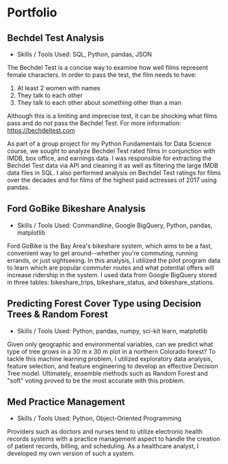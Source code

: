 # Portfolio

## Bechdel Test Analysis

* Skills / Tools Used: SQL, Python, pandas, JSON

The Bechdel Test is a concise way to examine how well films represent female characters. In order to pass the test, the film needs to have:

1) At least 2 women with names
2) They talk to each other
3) They talk to each other about something other than a man

Although this is a limiting and imprecise test, it can be shocking what films pass and do not pass the Bechdel Test. For more information: https://bechdeltest.com

As part of a group project for my Python Fundamentals for Data Science course, we sought to analyze Bechdel Test rated films in conjunction with IMDB, box office, and earnings data. I was responsible for extracting the Bechdel Test data via API and cleaning it as well as filtering the large IMDB data files in SQL. I also performed analysis on Bechdel Test ratings for films over the decades and for films of the highest paid actresses of 2017 using pandas.

## Ford GoBike Bikeshare Analysis

* Skills / Tools Used: Commandline, Google BigQuery, Python, pandas, matplotlib

Ford GoBike is the Bay Area's bikeshare system, which aims to be a fast, convenient way to get around--whether you're commuting, running errands, or just sightseeing. In this analysis, I utilized the pilot program data to learn which are popular commuter routes and what potential offers will increase ridership in the system. I used data from Google BigQuery stored in three tables: bikeshare_trips, bikeshare_status, and bikeshare_stations.

## Predicting Forest Cover Type using Decision Trees & Random Forest

* Skills / Tools Used: Python, pandas, numpy, sci-kit learn, matplotlib

Given only geographic and environmental variables, can we predict what type of tree grows in a 30 m x 30 m plot in a northern Colorado forest? To tackle this machine learning problem, I utilized exploratory data analysis, feature selection, and feature engineering to develop an effective Decision Tree model. Ultimately, ensemble methods such as Random Forest and "soft" voting proved to be the most accurate with this problem.

## Med Practice Management

* Skills / Tools Used: Python, Object-Oriented Programming

Providers such as doctors and nurses tend to utilize electronic health records systems with a practice management aspect to handle the creation of patient records, billing, and scheduling. As a healthcare analyst, I developed my own version of such a system.

